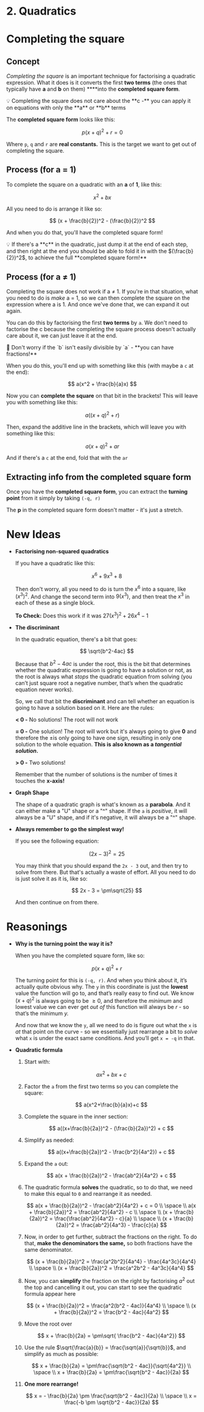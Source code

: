 # 2. Quadratics

# Completing the square

## **Concept**

*Completing the square* is an important technique for factorising a quadratic expression. What it does is it converts the first **two terms** (the ones that typically have **a** and **b** on them) ****into the **completed square form**.

<aside>
💡  Completing the square does not care about the **c -** you can apply it on equations with only the **a** or **b** terms

</aside>

The **completed square form** looks like this:

 

$$
p(x+q)^2 + r = 0
$$

Where `p`, `q` and `r` are **real constants.** This is the target we want to get out of completing the square.

## **Process (for a = 1)**

To complete the square on a quadratic with an **a** of **1**, like this:

$$
x^2 + bx
$$

All you need to do is arrange it like so:

$$
(x + \frac{b}{2})^2 - (\frac{b}{2})^2
$$

And when you do that, you'll have the completed square form!

<aside>
💡 If there's a **c** in the quadratic, just dump it at the end of each step, and then right at the end you should be able to fold it in with the $(\frac{b}{2})^2$, to achieve the full **completed square form!**

</aside>

## **Process (for a ≠ 1)**

Completing the square does not work if a ≠ 1. If you're in that situation, what you need to do is *make* a = 1, so we can then complete the square on the expression where a is 1. And once we've done that, we can expand it out again.

You can do this by factorising the first **two terms** by `a`. We don't need to factorise the c because the completing the square process doesn't actually care about it, we can just leave it at the end.

<aside>
📌 Don't worry if the `b` isn't easily divisible by `a` - **you can have fractions!**

</aside>

When you do this, you'll end up with something like this (with maybe a `c` at the end):

$$
a(x^2 + \frac{b}{a}x)
$$

Now you can **complete the square** on that bit in the brackets! This will leave you with something like this:

$$
a((x + q)^2 + r)
$$

Then, expand the additive line in the brackets, which will leave you with something like this:

$$
a(x + q)^2 + ar
$$

And if there's a `c` at the end, fold that with the `ar`

## **Extracting info from the completed square form**

Once you have the **completed square form**, you can extract the **turning point** from it simply by taking `(-q, r)` 

The **p** in the completed square form doesn't matter - it's just a stretch.

# New Ideas

- **Factorising non-squared quadratics**
    
    If you have a quadratic like this:
    
    $$
    x^6 + 9x^3 + 8
    $$
    
    Then don't worry, all you need to do is turn the $x^6$ into a square, like $(x^3)^2$. And change the second term into $9(x^3)$, and then treat the $x^3$ in each of these as a single block.
    
    **To Check:** Does this work if it was $27(x^3)^2 + 26x^4 - 1$
    
- **The discriminant**
    
    In the quadratic equation, there's a bit that goes:
    
    $$
    \sqrt{b^2-4ac}
    $$
    
    Because that $b^2 - 4ac$ is under the root, this is the bit that determines whether the quadratic expression is going to have a solution or not, as the root is always what *stops* the quadratic equation from solving (you can’t just square root a negative number, that’s when the quadratic equation never works).
    
    So, we call that bit the **discriminant** and can tell whether an equation is going to have a solution based on it. Here are the rules:
    
    **< 0 -** No solutions! The root will not work
    
    **= 0 -** One solution! The root will work but it's always going to give **0** and therefore the $\pm$is only going to have one sign, resulting in only one solution to the whole equation. **This is also known as a *tangential solution*.**
    
    **> 0 -** Two solutions!
    
    Remember that the number of solutions is the number of times it touches the **x-axis!**
    
- **Graph Shape**
    
    The shape of a quadratic graph is what's known as a **parabola**. And it can either make a "U" shape or a "^" shape. If the `a` is *positive*, it will always be a "U" shape, and if it's negative, it will always be a "^" shape.
    
- **Always remember to go the simplest way!**
    
    If you see the following equation:
    
    $$
    (2x - 3)^2 = 25
    $$
    
    You may think that you should expand the `2x - 3` out, and then try to solve from there. But that's actually a waste of effort. All you need to do is just solve it as it is, like so:
    
    $$
    2x - 3 = \pm\sqrt{25}
    $$
    
    And then continue on from there.
    

# Reasonings

- **Why is the turning point the way it is?**
    
    When you have the completed square form, like so:
    
    $$
    p(x + q)^2 + r
    $$
    
    The turning point for this is `(-q, r)`. And when you think about it, it’s actually quite obvious why. The `y` in this coordinate is just the **lowest** value the function will go to, and that’s really easy to find out. We know $(x+q)^2$ is always going to be $\ge0$, and therefore the *minimum* and lowest value we can ever get *out of* this function will always be $r$ - so that’s the minimum *y.*
    
    And now that we know the `y`, all we need to do is figure out what the `x` is *at* that point on the curve - so we essentially just rearrange a bit to *solve* what `x` is under the exact same conditions. And you’ll get `x = -q` in that.
    
- **Quadratic formula**
    1. Start with:
        
        $$
        ax^2+bx+c
        $$
        
    2. Factor the `a` from the first two terms so you can complete the square:
        
        $$
        a(x^2+\frac{b}{a}x)+c
        $$
        
    3. Complete the square in the inner section:
        
        $$
        a((x+\frac{b}{2a})^2 - (\frac{b}{2a})^2) + c
        $$
        
    4. Simplify as needed:
        
        $$
        a((x+\frac{b}{2a})^2 - \frac{b^2}{4a^2}) + c
        $$
        
    5. Expand the `a` out:
        
        $$
        a(x + \frac{b}{2a})^2 - \frac{ab^2}{4a^2} + c
        $$
        
    6. The quadratic formula **solves** the quadratic, so to do that, we need to make this equal to `0` and rearrange it as needed.
        
        $$
        a(x + \frac{b}{2a})^2 - \frac{ab^2}{4a^2} + c = 0 \\
        \space \\
        a(x + \frac{b}{2a})^2 =  \frac{ab^2}{4a^2} - c \\
        \space \\
        (x + \frac{b}{2a})^2 = \frac{\frac{ab^2}{4a^2} - c}{a} \\
        \space \\
        (x + \frac{b}{2a})^2 = \frac{ab^2}{4a^3} - \frac{c}{a}
        $$
        
    7. Now, in order to get further, subtract the fractions on the right. To do that, **make the denominators the same,** so both fractions have the same denominator.
        
        $$
        (x + \frac{b}{2a})^2 = \frac{a^2b^2}{4a^4} - \frac{4a^3c}{4a^4} \\
        \space \\
        (x + \frac{b}{2a})^2 = \frac{a^2b^2 - 4a^3c}{4a^4}
        $$
        
    8. Now, you can **simplify** the fraction on the right by factorising $a^2$ out the top and cancelling it out, you can start to see the quadratic formula appear here
        
        $$
        (x + \frac{b}{2a})^2 = \frac{a^2(b^2 - 4ac)}{4a^4} \\
        \space \\
        (x + \frac{b}{2a})^2 = \frac{b^2 - 4ac}{4a^2}
        $$
        
    9. Move the root over
        
        $$
        x + \frac{b}{2a} = \pm\sqrt{ \frac{b^2 - 4ac}{4a^2}}
        $$
        
    10. Use the rule $\sqrt{\frac{a}{b}} = \frac{\sqrt{a}}{\sqrt{b}}$, and simplify as much as possible:
        
        $$
        x + \frac{b}{2a} = \pm\frac{\sqrt{b^2 - 4ac}}{\sqrt{4a^2}} \\
        \space \\
        x + \frac{b}{2a} = \pm\frac{\sqrt{b^2 - 4ac}}{2a}
        $$
        
    11. **One more rearrange!**
        
        $$
        x = - \frac{b}{2a} \pm \frac{\sqrt{b^2 - 4ac}}{2a} \\
        \space \\
        x = \frac{-b \pm \sqrt{b^2 - 4ac}}{2a}
        $$